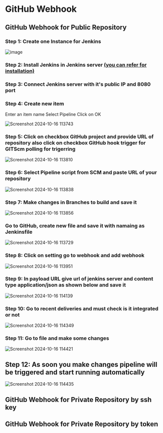 # GitHub Webhook
## GitHub Webhook for Public Repository
### Step 1: Create one Instance for Jenkins

![image](https://github.com/user-attachments/assets/473b34fc-e9a0-4476-a486-49fb77486c0f)

### Step 2: Install Jenkins in Jenkins server [(you can refer for installation)](https://github.com/Aamantamboli/Jenkin-Installation.git)
### Step 3: Connect Jenkins server with it's public IP and 8080 port 
### Step 4: Create new item
Enter an item name
Select Pipeline
Click on OK

![Screenshot 2024-10-16 113743](https://github.com/user-attachments/assets/7b8db88a-04da-42d4-b570-6440dd079091)

### Step 5: Click on checkbox GitHub project and provide URL of repository also click on checkbox GitHub hook trigger for GITScm polling for trigerring

![Screenshot 2024-10-16 113810](https://github.com/user-attachments/assets/d25f6521-211c-42c9-ae82-5a37d40a6d3e)

### Step 6: Select Pipeline script from SCM and paste URL of your repository

![Screenshot 2024-10-16 113838](https://github.com/user-attachments/assets/aa9cce73-682e-4e2f-bc06-0484db03a26a)

### Step 7: Make changes in Branches to build and save it

![Screenshot 2024-10-16 113856](https://github.com/user-attachments/assets/1df119e7-049f-4c70-87bb-7948a0249c40)

### Go to GitHub, create new file and save it with namaing as Jenkinsfile 

![Screenshot 2024-10-16 113729](https://github.com/user-attachments/assets/291b7507-2346-434f-8325-e31c04ee11ef)

### Step 8: Click on setting go to webhook and add webhook

![Screenshot 2024-10-16 113951](https://github.com/user-attachments/assets/9a19d54d-de27-4c23-9fc0-3910c916a445)

### Step 9: In payload URL give url of jenkins server and content type application/json as shown below and save it 

![Screenshot 2024-10-16 114139](https://github.com/user-attachments/assets/6f893a2e-5362-44e5-b4db-a18b3e1db345)

### Step 10: Go to recent deliveries and must check is it integrated or not 

![Screenshot 2024-10-16 114349](https://github.com/user-attachments/assets/e8bc15c3-6a5f-42a9-8fff-ebbc56be7c2e)

### Step 11: Go to file and make some changes 

![Screenshot 2024-10-16 114421](https://github.com/user-attachments/assets/c007c3e8-f2a7-425c-914c-c909d88ee320)

## Step 12: As soon you make changes pipeline will be triggered and start running automatically 

![Screenshot 2024-10-16 114435](https://github.com/user-attachments/assets/b4d01aa5-a564-43bc-8221-164b16f6aa5d)


## GitHub Webhook for Private Repository by ssh key 
## GitHub Webhook for Private Repository by token 


